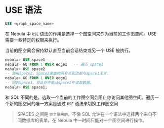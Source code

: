# USE 语法

```sql
USE <graph_space_name>
```

在 Nebula 中 `USE` 语法的作用是选择一个图空间来作为当前的工作图空间。USE 需要一些特定的权限来执行。

当前的图空间会保持默认直至当前会话结束或另一个 USE 被执行。

```SQL
nebula> USE space1
nebula> GO FROM 1 OVER edge1   -- 遍历 space1
nebula> USE space2
-- 使用space2。space2里面的所有点和边都与space1无关.
nebula> GO FROM 1 OVER edge1
-- 回到space1。至此你不能从space2中读取数据。
nebula> USE space1;
```

和 SQL 不同的是，选取一个当前的工作图空间会阻止你访问其他图空间。遍历一个新的图空间的唯一方案是通过 `USE` 语法来切换工作图空间

> SPACES 之间是 `完全隔离的`。不像 SQL 允许在一个语法中选择两个来自不同数据库的表单，在 Nebula 中一时间只能对一个图空间进行操作。
